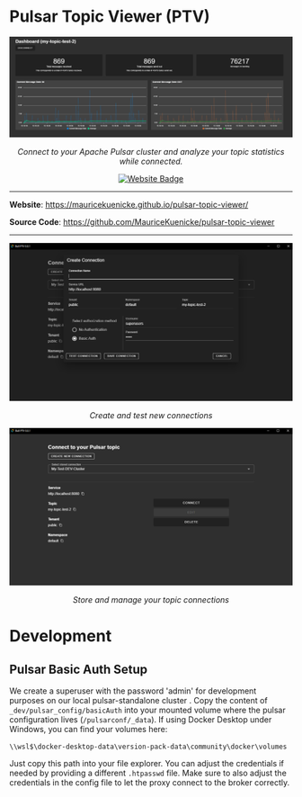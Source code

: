 <h1>Pulsar Topic Viewer (PTV)</h1>

![Dashboard (In Development)](_docs/assets/dashboard_dev.png)

<p align="center">
    <em>Connect to your Apache Pulsar cluster and analyze your topic statistics while connected.</em>
</p>

<p align="center">
    <a href="https://github.com/MauriceKuenicke/pulsar-topic-viewer/actions/workflows/deploy-landing-page.yml?query=branch%3Amain" target="_blank">
        <img src="https://github.com/MauriceKuenicke/pulsar-topic-viewer/actions/workflows/deploy-landing-page.yml/badge.svg?branch=main" alt="Website Badge">
    </a>
</p>

---
**Website**: <a href="https://mauricekuenicke.github.io/pulsar-topic-viewer/" target="_blank">https://mauricekuenicke.github.io/pulsar-topic-viewer/</a>

**Source Code**: <a href="https://github.com/MauriceKuenicke/pulsar-topic-viewer" target="_blank">https://github.com/MauriceKuenicke/pulsar-topic-viewer</a>

---

![Select Connection Screen](_docs/assets/create_new_connection.png)
<p align="center">
    <em>Create and test new connections</em>
</p>

![Select Connection Screen](_docs/assets/select_connection.png)
<p align="center">
    <em>Store and manage your topic connections</em>
</p>

# Development
## Pulsar Basic Auth Setup
We create a superuser with the password 'admin' for development purposes on our local pulsar-standalone cluster .
Copy the content of `_dev/pulsar_config/basicAuth` into your mounted volume where the pulsar configuration
lives (`/pulsarconf/_data`). If using Docker Desktop under Windows, you can find your volumes here:
```
\\wsl$\docker-desktop-data\version-pack-data\community\docker\volumes
```
Just copy this path into your file explorer. You can adjust the credentials if needed by
providing a different `.htpasswd` file. Make sure to also adjust the credentials in the config file
to let the proxy connect to the broker correctly.

